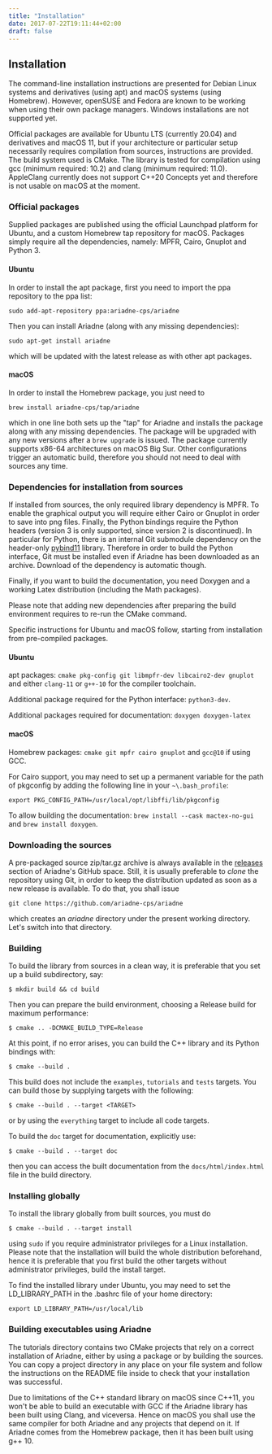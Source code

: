 ```yaml
---
title: "Installation"
date: 2017-07-22T19:11:44+02:00
draft: false
---
```


## Installation ##

The command-line installation instructions are presented for Debian Linux systems and derivatives (using apt) and macOS systems (using Homebrew). However, openSUSE and Fedora are known to be working when using their own package managers. Windows installations are not supported yet.

Official packages are available for Ubuntu LTS (currently 20.04) and derivatives and macOS 11, but if your architecture or particular setup necessarily requires compilation from sources, instructions are provided. The build system used is CMake. The library is tested for compilation using gcc (minimum required: 10.2) and clang (minimum required: 11.0). AppleClang currently does not support C++20 Concepts yet and therefore is not usable on macOS at the moment.

### Official packages

Supplied packages are published using the official Launchpad platform for Ubuntu, and a custom Homebrew tap repository for macOS. Packages simply require all the dependencies, namely: MPFR, Cairo, Gnuplot and Python 3.

#### Ubuntu

In order to install the apt package, first you need to import the ppa repository to the ppa list:

```
sudo add-apt-repository ppa:ariadne-cps/ariadne
```

Then you can install Ariadne (along with any missing dependencies):

```
sudo apt-get install ariadne
```

which will be updated with the latest release as with other apt packages.

#### macOS

In order to install the Homebrew package, you just need to

```
brew install ariadne-cps/tap/ariadne
```

which in one line both sets up the "tap" for Ariadne and installs the package along with any missing dependencies. The package will be upgraded with any new versions after a `brew upgrade` is issued. The package currently supports x86-64 architectures on macOS Big Sur. Other configurations trigger an automatic build, therefore you should not need to deal with sources any time.

### Dependencies for installation from sources

If installed from sources, the only required library dependency is MPFR. To enable the graphical output you will require either Cairo or Gnuplot in order to save into png files. Finally, the Python bindings require the Python headers (version 3 is only supported, since version 2 is discontinued). In particular for Python, there is an internal Git submodule dependency on the header-only [pybind11](https://github.com/pybind/pybind11) library. Therefore in order to build the Python interface, Git must be installed even if Ariadne has been downloaded as an archive. Download of the dependency is automatic though.

Finally, if you want to build the documentation, you need Doxygen and a working Latex distribution (including the Math packages).

Please note that adding new dependencies after preparing the build environment requires to re-run the CMake command.

Specific instructions for Ubuntu and macOS follow, starting from installation from pre-compiled packages.

#### Ubuntu

apt packages: `cmake pkg-config git libmpfr-dev libcairo2-dev gnuplot` and either `clang-11` or `g++-10` for the compiler toolchain.

Additional package required for the Python interface: `python3-dev`.

Additional packages required for documentation: `doxygen doxygen-latex`

#### macOS

Homebrew packages: `cmake git mpfr cairo gnuplot` and `gcc@10` if using GCC.

For Cairo support, you may need to set up a permanent variable for the path of pkgconfig by adding the following line in your `~\.bash_profile`:

```
export PKG_CONFIG_PATH=/usr/local/opt/libffi/lib/pkgconfig
```

To allow building the documentation: `brew install --cask mactex-no-gui` and `brew install doxygen`.

### Downloading the sources

A pre-packaged source zip/tar.gz archive is always available in the [releases](https://github.com/ariadne-cps/ariadne/releases) section of Ariadne's GitHub space.
Still, it is usually preferable to *clone* the repository using Git, in order to keep the distribution updated as soon as a new release is available. 
To do that, you shall issue

```
git clone https://github.com/ariadne-cps/ariadne 
```

which creates an *ariadne* directory under the present working directory. Let's switch into that directory. 

### Building

To build the library from sources in a clean way, it is preferable that you set up a build subdirectory, say:

```
$ mkdir build && cd build
```

Then you can prepare the build environment, choosing a Release build for maximum performance:

```
$ cmake .. -DCMAKE_BUILD_TYPE=Release
```

At this point, if no error arises, you can build the C++ library and its Python bindings with:

```
$ cmake --build .
```

This build does not include the `examples`, `tutorials` and `tests` targets. You can build those by supplying targets with the following:

```
$ cmake --build . --target <TARGET>
```

or by using the `everything` target to include all code targets.

To build the `doc` target for documentation, explicitly use:

```
$ cmake --build . --target doc
```

then you can access the built documentation from the `docs/html/index.html` file in the build directory.


### Installing globally

To install the library globally from built sources, you must do

```
$ cmake --build . --target install
```

using `sudo` if you require administrator privileges for a Linux installation. Please note that the installation will build the whole distribution beforehand, hence it is preferable that you first build the other targets without administrator privileges, build the install target.

To find the installed library under Ubuntu, you may need to set the LD\_LIBRARY\_PATH in the .bashrc file of your home directory:

```
export LD_LIBRARY_PATH=/usr/local/lib
```

### Building executables using Ariadne

The tutorials directory contains two CMake projects that rely on a correct installation of Ariadne, either by using a package or by building the sources. You can copy a project directory in any place on your file system and follow the instructions on the README file inside to check that your installation was successful.

Due to limitations of the C++ standard library on macOS since C++11, you won't be able to build an executable with GCC if the Ariadne library has been built using Clang, and viceversa. Hence on macOS you shall use the same compiler for both Ariadne and any projects that depend on it. If Ariadne comes from the Homebrew package, then it has been built using g++ 10.

